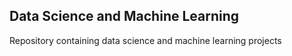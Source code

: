 ## Data Science and Machine Learning

Repository containing data science and machine learning projects 

